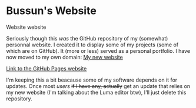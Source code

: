 # Bussun's Website
Website website

Seriously though this *was* the GitHub repository of my (somewhat) personnal website.
I created it to display some of my projects (some of which are on GitHub). It (more or less) served as a personal portfolio. I have now moved to my own domain: [My new website](https://bussun.dev)

[Link to the GitHub Pages website](https://bussun.github.io)

I'm keeping this a bit beacause some of my software depends on it for updates. Once most *users* ~~if I have any, actually~~ get an update that relies on my new website (I'm talking about the Luma editor btw), I'll just delete this repository.
